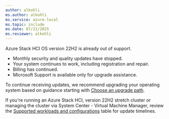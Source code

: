 ```yaml
---
author: alkohli
ms.author: alkohli
ms.service: azure-local
ms.topic: include
ms.date: 07/21/2025
ms.reviewer: alkohli
---
```



Azure Stack HCI OS version 22H2 is already out of support.

- Monthly security and quality updates have stopped.
- Your system continues to work, including registration and repair.
- Billing has continued.
- Microsoft Support is available only for upgrade assistance.

To continue receiving updates, we recommend upgrading your operating system based on guidance starting with [Choose an upgrade path](#choose-an-upgrade-path).

If you're running an Azure Stack HCI, version 22H2 stretch cluster or managing the cluster via System Center - Virtual Machine Manager, review the [Supported workloads and configurations](../upgrade/about-upgrades-23h2.md#supported-workloads-and-configurations) table for update timelines.